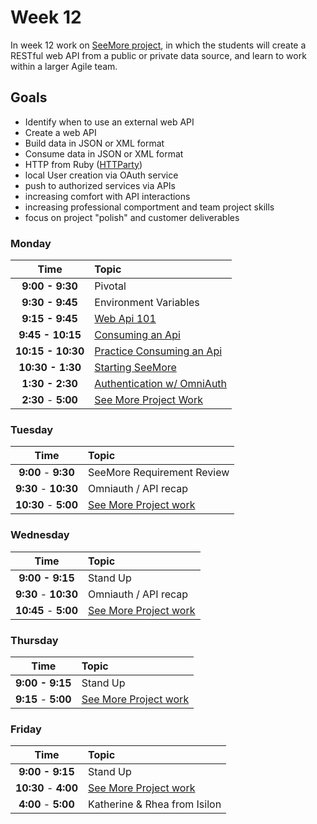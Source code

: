 # Week 12

In week 12 work on [SeeMore project](see-more.md), in which the students will create a RESTful web API from a public or private data source, and learn to work within a larger Agile team.

## Goals
- Identify when to use an external web API
- Create a web API
- Build data in JSON or XML format
- Consume data in JSON or XML format
- HTTP from Ruby ([HTTParty](https://github.com/jnunemaker/httparty))
- local User creation via OAuth service
- push to authorized services via APIs
- increasing comfort with API interactions
- increasing professional comportment and team project skills
- focus on project "polish" and customer deliverables

### Monday

| Time              | Topic               |
|:-----------------:|:--------------------|
| **9:00 - 9:30**     | Pivotal      |
| **9:30 - 9:45**     | Environment Variables      |
| **9:15 - 9:45**     | [Web Api 101](monday/web-api-101.md)      |
| **9:45 - 10:15**    | [Consuming an Api](monday/consuming-an-api.md) |
| **10:15 - 10:30**    | [Practice Consuming an Api](monday/consuming-an-api.md#practice) |
| **10:30 - 1:30**    | [Starting SeeMore](see-more.md) |
| **1:30 - 2:30**   | [Authentication w/ OmniAuth](monday/omniauth.md) |
| **2:30** - **5:00** | [See More Project Work](see-more.md) |

### Tuesday

| Time              | Topic               |
|:-----------------:|:--------------------|
| **9:00** - **9:30** | SeeMore Requirement Review |
| **9:30** - **10:30** | Omniauth / API recap |
| **10:30** - **5:00** | [See More Project work](see-more.md) |

### Wednesday

| Time              | Topic               |
|:-----------------:|:--------------------|
| **9:00 - 9:15**     | Stand Up            |
| **9:30** - **10:30** | Omniauth / API recap |
| **10:45** - **5:00** | [See More Project work](see-more.md) |

### Thursday

| Time              | Topic               |
|:-----------------:|:--------------------|
| **9:00 - 9:15**     | Stand Up            |
| **9:15** - **5:00** | [See More Project work](see-more.md) |

### Friday

| Time              | Topic               |
|:-----------------:|:--------------------|
| **9:00 - 9:15**     | Stand Up            |
| **10:30** - **4:00** | [See More Project work](see-more.md) |
| **4:00** - **5:00** | Katherine & Rhea from Isilon |
